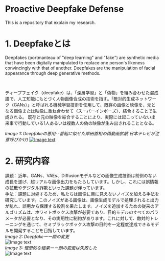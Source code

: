 # Proactive Deepfake Defense

This is a repository that explain my research.
# 1. Deepfakeとは

Deepfakes (portmanteau of "deep learning" and "fake") are synthetic media that have been digitally manipulated to replace one person's likeness convincingly with that of another. Deepfakes are the manipulation of facial appearance through deep generative methods.

<br>

ディープフェイク（deepfake）は、「深層学習」と「偽物」を組み合わせた混成語で、人工知能にもとづく人物画像合成の技術を指す。「敵対的生成ネットワーク（GANs）」と呼ばれる機械学習技術を使用して、既存の画像と映像を、元となる画像または映像に重ね合わせて（スーパーインポーズ）、結合することで生成される。 既存と元の映像を結合することにより、実際には起こっていない出来事で行動している1人あるいは複数人の偽の映像が生み出されることとなる。

*Image 1: Deepfakeの悪用--番組に似せた岸田首相の偽動画拡散 日本テレビが注意呼びかけ)*
[![Image text](https://github.com/Joe-997/Proactive-Deepfake-Defense/blob/main/img/3.png)](https://www3.nhk.or.jp/news/html/20231104/k10014247171000.html)




# 2. 研究内容
課題：近年、GANs、VAEs、Diffusionモデルなどの画像生成技術は前例のない成長を遂げ、超リアルな画像出力をもたらしています。しかし、これには誤情報の拡散やデジタル詐欺といった課題が伴っています。
<br>
手法：課題に対処するため、私たちは画像に目に見えないノイズを加える手法を研究しています。このノイズがある画像は、画像生成モデルで処理されると出力が乱れ、誤用から保護する役割を果たします。ノイズを追加するための従来のアルゴリズムは、ホワイトボックス攻撃が必要であり、目的モデルのすべてのパラメータが必要となり、その実用性に制約があります。これに対して、敵対的トレーニングを通じて、セミブラックボックス攻撃の目的を一定程度達成できるモデルを開発することを目指しています。
<br>
*Image 2: Deepfakeーー顔の変更*
<br>
![Image text](https://github.com/Joe-997/Proactive-Deepfake-Defense/blob/main/img/1.png)
<br>
*Image 3: 理想的な結果ーー顔の変更は失敗した*
<br>
![Image text](https://github.com/Joe-997/Proactive-Deepfake-Defense/blob/main/img/2.png)
<br>
